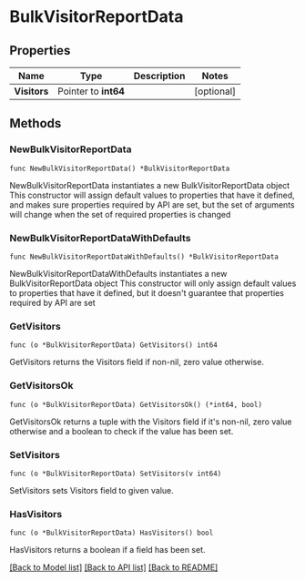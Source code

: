 # BulkVisitorReportData

## Properties

Name | Type | Description | Notes
------------ | ------------- | ------------- | -------------
**Visitors** | Pointer to **int64** |  | [optional] 

## Methods

### NewBulkVisitorReportData

`func NewBulkVisitorReportData() *BulkVisitorReportData`

NewBulkVisitorReportData instantiates a new BulkVisitorReportData object
This constructor will assign default values to properties that have it defined,
and makes sure properties required by API are set, but the set of arguments
will change when the set of required properties is changed

### NewBulkVisitorReportDataWithDefaults

`func NewBulkVisitorReportDataWithDefaults() *BulkVisitorReportData`

NewBulkVisitorReportDataWithDefaults instantiates a new BulkVisitorReportData object
This constructor will only assign default values to properties that have it defined,
but it doesn't guarantee that properties required by API are set

### GetVisitors

`func (o *BulkVisitorReportData) GetVisitors() int64`

GetVisitors returns the Visitors field if non-nil, zero value otherwise.

### GetVisitorsOk

`func (o *BulkVisitorReportData) GetVisitorsOk() (*int64, bool)`

GetVisitorsOk returns a tuple with the Visitors field if it's non-nil, zero value otherwise
and a boolean to check if the value has been set.

### SetVisitors

`func (o *BulkVisitorReportData) SetVisitors(v int64)`

SetVisitors sets Visitors field to given value.

### HasVisitors

`func (o *BulkVisitorReportData) HasVisitors() bool`

HasVisitors returns a boolean if a field has been set.


[[Back to Model list]](HOW-TO.md#documentation-for-models) [[Back to API list]](HOW-TO.md#documentation-for-api-endpoints) [[Back to README]](HOW-TO.md)


